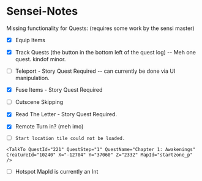 # Sensei-Notes

Missing functionality for Quests:
(requires some work by the sensi master)

 -  [x] Equip Items
 -  [x] Track Quests  (the button in the bottom left of the quest log) -- Meh one quest. kindof minor. 
 -  [ ] Teleport - Story Quest Required -- can currently be done via UI manipulation.
 -  [x] Fuse Items - Story Quest Required
 -  [ ] Cutscene Skipping
 -  [x] Read The Letter - Story Quest Required.
 -  [x] Remote Turn in? (meh imo)
 
 -  [ ] `Start location tile could not be loaded.`
 ```
 <TalkTo QuestId="221" QuestStep="1" QuestName="Chapter 1: Awakenings" CreatureId="10240" X="-12704" Y="37060" Z="2332" MapId="startzone_p" />
 ```
 - [ ] Hotspot MapId is currently an Int
